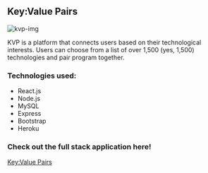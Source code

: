 ## Key:Value Pairs


![kvp-img](https://user-images.githubusercontent.com/57848030/98071638-f269cb00-1e18-11eb-8a85-4d3b10f59c7c.png)



KVP is a platform that connects users based on their technological interests. Users can choose from a list of over 1,500 (yes, 1,500) technologies and pair program together.

### Technologies used:

- React.js
- Node.js
- MySQL
- Express
- Bootstrap
- Heroku

### Check out the full stack application here!

[Key:Value Pairs](https://keyvaluepairs.herokuapp.com/)
